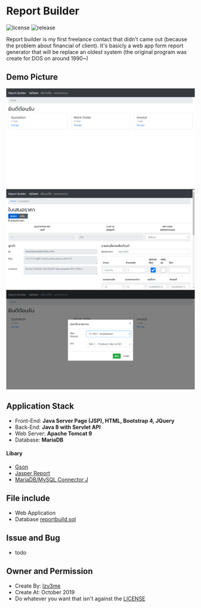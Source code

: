 # Report Builder

![license](https://img.shields.io/github/license/lzy3me/report-builder?style=flat-square) ![release](https://img.shields.io/github/v/release/lzy3me/report-builder?style=flat-square)

Report builder is my first freelance contact that didn't came out (because the problem about financial of client). It's basicly a web app form report generator that will be replace an oldest system (the original program was create for DOS on around 1990~)

## Demo Picture

![Welcome Page](demo/1.PNG)
![Qutation Page](demo/2.PNG)
![Report Gen Program](demo/3.PNG)

## Application Stack

- Front-End: __Java Server Page (JSP), HTML, Bootstrap 4, JQuery__
- Back-End: __Java 8 with Servlet API__
- Web Server: __Apache Tomcat 9__
- Database: __MariaDB__

#### Libary

- [Gson](https://search.maven.org/search?q=a:gson)
- [Jasper Report](https://community.jaspersoft.com/project/jasperreports-library/releases)
- [MariaDB/MySQL Connector J](https://mariadb.com/kb/en/about-mariadb-connector-j/)

## File include

- Web Application
- Database [reportbuild.sql](reportbuild.sql)

## Issue and Bug

- todo

## Owner and Permission

- Create By: [lzy3me](https://github.com/lzy3me)
- Create At: October 2019
- Do whatever you want that isn't against the [LICENSE](LICENSE)